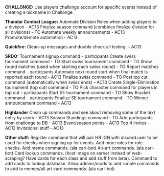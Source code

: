 **CHALLONGE:**
Use players challonge account for specific events instead of creating a nickname in Challonge.

**Thandar Combat League:**
Automate Division Roles when adding players to a division - AC13
Finalize season command (combines finalize division for all divisions) - TO
Automate weekly announcements - AC13
Promote/demote automation - AC13

**Quickfire:**
Clean-up messages and double check all testing. - AC13

**SRDO:**
Tournament signup command - participants
Create swiss tournament command - TO
Start swiss tournament command - TO
Show round matches (used when starting each swiss round) - TO
Report matches command - participants
Automate next round start when final match is reported each round - AC13
Finalize swiss command - TO
Post top cut command (automatically when swiss ends) - AC13
Create Single-Elimination tournament (top cut) command - TO
Pick character command for players in top cut - participants
Start SE tournament command - TO
Show Bracket command - participants
Finalize SE tournament command - TO
Winner announcement command - AC13

**Highlander**
Clean up commands and see about removing some of the text entry by users - AC13
Season Standings command - TO
Add participants from challonge to DB - AC13
Event/season points - AC13
Top 4 invites - AC13
Invitational stuff - AC13

**Other stuff:**
Register command that will pair HR IGN with discord.user to be used for checks when signing up for events.
Add more roles for role checks.
Add meme commands. (ala carl-bot)
Alt-art commands. (ala carl-bot)
Card lookup commands. (host image on server instead of web-scraping? Have cards for each class and add stuff from beta).
Command to add cards to lookup database.
Allow admins/mods to add simple commands to add to memes/alt art card commands. (ala carl-bot)